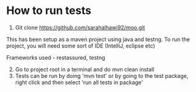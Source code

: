 # How to run tests 

1. Git clone https://github.com/sarahalhawi92/moo.git 

This has been setup as a maven project using java and testng. To run the project, you will need some sort of IDE (IntelliJ, eclipse etc)

Frameworks used - restassured, testng

2. Go to project root in a terminal and do mvn clean install
3. Tests can be run by doing 'mvn test' or by going to the test package, right click and then select 'run all tests in package'
